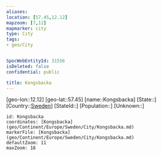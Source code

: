 ```yaml
---
aliases: 
location: [57.45,12.12]
mapzoom: [7,12] 
mapmarker: city 
type: City
tags:
- geo/City


SpocWebEntityId: 31556
isDeleted: false
confidential: public

title: Kongsbacka
---
```

[geo-lon::12.12]
[geo-lat::57.45]
[name::Kongsbacka]
[State::]
[Country::[Sweden](geo/Continent/Europe/Sweden.md)]
[StateId::]
[Population::]
[Unknown::]


```leaflet
id: Kongsbacka
coordinates: [Kongsbacka](geo/Continent/Europe/Sweden/City/Kongsbacka.md)
markerFile: [Kongsbacka](geo/Continent/Europe/Sweden/City/Kongsbacka.md)
defaultZoom: 11 
maxZoom: 18
```


